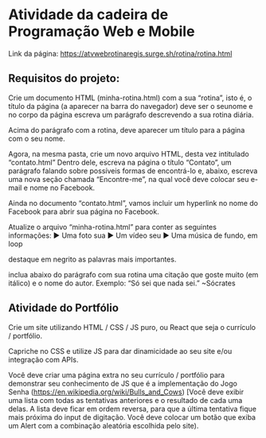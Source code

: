 # Atividade da cadeira de Programação Web e Mobile

Link da página: https://atvwebrotinaregis.surge.sh/rotina/rotina.html

## Requisitos do projeto:

Crie um documento HTML (minha-rotina.html) com a sua “rotina”, isto é, o título da página (a aparecer na barra do navegador) deve ser o seunome e no corpo da página escreva um parágrafo descrevendo a sua rotina diária.

Acima do parágrafo com a rotina, deve aparecer um título para a página com o seu nome.

Agora, na mesma pasta, crie um novo arquivo HTML, desta vez intitulado “contato.html” Dentro dele, escreva na página o título “Contato”, um parágrafo falando sobre possíveis formas de encontrá-lo e, abaixo, escreva uma nova seção chamada “Encontre-me”, na qual você deve colocar seu e-mail e nome no Facebook.

Ainda no documento “contato.html”, vamos incluir um hyperlink no nome do Facebook para abrir sua página no Facebook.

Atualize o arquivo “minha-rotina.html” para conter as seguintes informações:
► Uma foto sua
► Um vídeo seu
► Uma música de fundo, em loop

destaque em negrito as palavras mais importantes.

inclua abaixo do parágrafo com sua rotina uma citação que goste muito (em itálico) e o nome do autor. Exemplo:
“Só sei que nada sei.” ~Sócrates

## Atividade do Portfólio

Crie um site utilizando HTML / CSS / JS puro, ou React que seja o currículo / portfólio.

Capriche no CSS e utilize JS para dar dinamicidade ao seu site e/ou integração com APIs.

Você deve criar uma página extra no seu currículo / portfólio para demonstrar seu conhecimento de JS que é a implementação do Jogo Senha (https://en.wikipedia.org/wiki/Bulls_and_Cows) [Você deve exibir uma lista com todas as tentativas anteriores e o resultado de cada uma delas. A lista deve ficar em ordem reversa, para que a última tentativa fique mais próxima do input de digitação. Você deve colocar um botão que exiba um Alert com a combinação aleatória escolhida pelo site).
